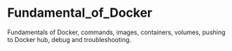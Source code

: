 # Fundamental_of_Docker
Fundamentals of Docker, commands, images, containers, volumes, pushing to Docker hub, debug and troubleshooting.

